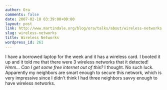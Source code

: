 ```yaml
---
author: Ora
comments: false
date: 2007-02-10 03:39:00+00:00
layout: post
link: http://www.martindale.org/blog/ora/talks/about/wireless-networks
slug: wireless-networks
title: Wireless Networks
wordpress_id: 261
---
```


I have a borrowed laptop for the week and it has a wireless card. I booted it up and it told me that there were 3 wireless networks that it detected! _Hmm... Can I get some free internet out of this?_ I thought. No such luck. Apparently my neighbors are smart enough to secure this network, which is very impressive since I didn't think I had three neighbors savvy enough to have wireless networks.
